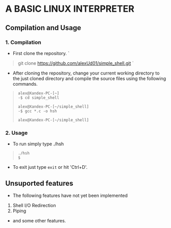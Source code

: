 # A BASIC LINUX INTERPRETER
## Compilation and Usage
### 1. Compilation
* First clone the repository.
`
> git clone https://github.com/alexUd01/simple_shell.git
`
* After cloning the repository, change your current working directory to the just cloned directory and compile the source files using the following commands.

> ```
> alex@Xandex-PC-[~]
> -$ cd simple_shell
>
> alex@Xandex-PC-[~/simple_shell]
> -$ gcc *.c -o hsh
>
> alex@Xandex-PC-[~/simple_shell]
> ```

### 2. Usage
* To run simply type ./hsh
> ```
> ./hsh
> $
> ```
* To exit just type `exit` or hit 'Ctrl+D'.
## Unsuported features
* The following features have not yet been implemented
1. Shell I/O Redirection
2. Piping
* and some other features.